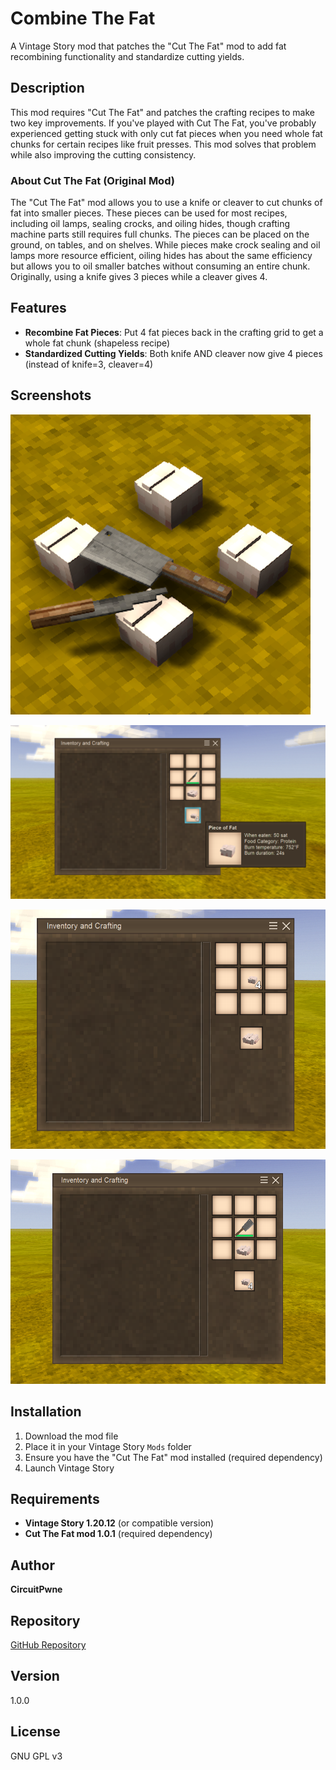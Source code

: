 # Combine The Fat

A Vintage Story mod that patches the "Cut The Fat" mod to add fat recombining functionality and standardize cutting yields.

## Description

This mod requires "Cut The Fat" and patches the crafting recipes to make two key improvements. If you've played with Cut The Fat, you've probably experienced getting stuck with only cut fat pieces when you need whole fat chunks for certain recipes like fruit presses. This mod solves that problem while also improving the cutting consistency.

### About Cut The Fat (Original Mod)

The "Cut The Fat" mod allows you to use a knife or cleaver to cut chunks of fat into smaller pieces. These pieces can be used for most recipes, including oil lamps, sealing crocks, and oiling hides, though crafting machine parts still requires full chunks. The pieces can be placed on the ground, on tables, and on shelves. While pieces make crock sealing and oil lamps more resource efficient, oiling hides has about the same efficiency but allows you to oil smaller batches without consuming an entire chunk. Originally, using a knife gives 3 pieces while a cleaver gives 4.

## Features

- **Recombine Fat Pieces**: Put 4 fat pieces back in the crafting grid to get a whole fat chunk (shapeless recipe)
- **Standardized Cutting Yields**: Both knife AND cleaver now give 4 pieces (instead of knife=3, cleaver=4)

## Screenshots

![Thumbnail](thumbnail.png)

![Screenshot 1](pic1.png)

![Screenshot 2](pic2.png)

![Screenshot 3](pic3.png)

## Installation

1. Download the mod file
2. Place it in your Vintage Story `Mods` folder
3. Ensure you have the "Cut The Fat" mod installed (required dependency)
4. Launch Vintage Story

## Requirements

- **Vintage Story 1.20.12** (or compatible version)
- **Cut The Fat mod 1.0.1** (required dependency)

## Author

**CircuitPwne**

## Repository

[GitHub Repository](https://github.com/CircuitDev192/CombineTheFat)

## Version

1.0.0

## License

GNU GPL v3